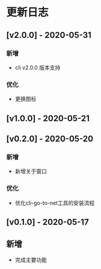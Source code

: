 # 更新日志

## [v2.0.0] - 2020-05-31

### 新增

* cli v2.0.0 版本支持

### 优化

* 更换图标

## [v1.0.0] - 2020-05-21


## [v0.2.0] - 2020-05-20

### 新增

* 新增关于窗口

### 优化

* 优化cli-go-to-net工具的安装流程

## [v0.1.0] - 2020-05-17

## 新增

* 完成主要功能

